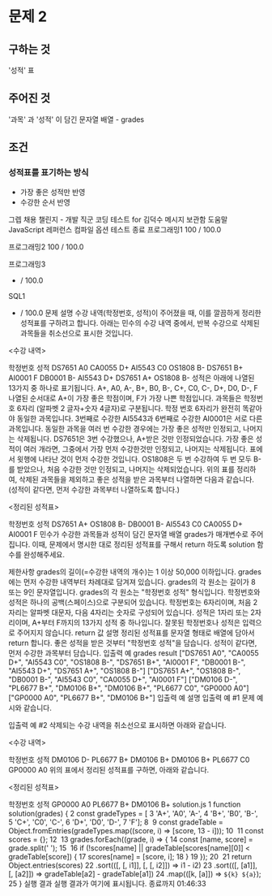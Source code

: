 # 문제 2

## 구하는 것
'성적' 표

## 주어진 것
'과목' 과 '성적' 이 담긴 문자열 배열 - grades

## 조건
### 성적표를 표기하는 방식
- 가장 좋은 성적만 반영
- 수강한 순서 반영


그렙 채용 챌린지 - 개발 직군 코딩 테스트 for 김덕수
메시지 보관함
도움말
JavaScript 레퍼런스
컴파일 옵션
테스트 종료
프로그래밍1
100 / 100.0
 
프로그래밍2
100 / 100.0
 
프로그래밍3
- / 100.0
 
SQL1
- / 100.0
문제 설명
수강 내역(학정번호, 성적)이 주어졌을 때, 이를 깔끔하게 정리한 성적표를 구하려고 합니다. 아래는 민수의 수강 내역 중에서, 반복 수강으로 삭제된 과목들을 취소선으로 표시한 것입니다.

<수강 내역>

학정번호	성적
DS7651	A0
CA0055	D+
AI5543	C0
OS1808	B-
DS7651	B+
AI0001	F
DB0001	B-
AI5543	D+
DS7651	A+
OS1808	B-
성적은 아래에 나열된 13가지 중 하나로 표기됩니다.
A+, A0, A-, B+, B0, B-, C+, C0, C-, D+, D0, D-, F
나열된 순서대로 A+이 가장 좋은 학점이며, F가 가장 나쁜 학점입니다.
과목들은 학정번호 6자리 (알파벳 2 글자+숫자 4글자)로 구분됩니다.
학정 번호 6자리가 완전히 똑같아야 동일한 과목입니다.
3번째로 수강한 AI5543과 6번째로 수강한 AI0001은 서로 다른 과목입니다.
동일한 과목을 여러 번 수강한 경우에는 가장 좋은 성적만 인정되고, 나머지는 삭제됩니다.
DS7651은 3번 수강했으나, A+받은 것만 인정되었습니다.
가장 좋은 성적이 여러 개라면, 그중에서 가장 먼저 수강한것만 인정되고, 나머지는 삭제됩니다.
표에서 윗행에 나타난 것이 먼저 수강한 것입니다.
OS1808은 두 번 수강하여 두 번 모두 B-를 받았으나, 처음 수강한 것만 인정되고, 나머지는 삭제되었습니다.
위의 표를 정리하여, 삭제된 과목들을 제외하고 좋은 성적을 받은 과목부터 나열하면 다음과 같습니다. (성적이 같다면, 먼저 수강한 과목부터 나열하도록 합니다.)

<정리된 성적표>

학정번호	성적
DS7651	A+
OS1808	B-
DB0001	B-
AI5543	C0
CA0055	D+
AI0001	F
민수가 수강한 과목들과 성적이 담긴 문자열 배열 grades가 매개변수로 주어집니다. 이때, 문제에서 명시한 대로 정리된 성적표를 구해서 return 하도록 solution 함수를 완성해주세요.

제한사항
grades의 길이(=수강한 내역의 개수)는 1 이상 50,000 이하입니다.
grades에는 먼저 수강한 내역부터 차례대로 담겨져 있습니다.
grades의 각 원소는 길이가 8 또는 9인 문자열입니다.
grades의 각 원소는 "학정번호 성적" 형식입니다.
학정번호와 성적은 하나의 공백(스페이스)으로 구분되어 있습니다.
학정번호는 6자리이며, 처음 2자리는 알파벳 대문자, 다음 4자리는 숫자로 구성되어 있습니다.
성적은 1자리 또는 2자리이며, A+부터 F까지의 13가지 성적 중 하나입니다.
잘못된 학정번호나 성적은 입력으로 주어지지 않습니다.
return 값 설명
정리된 성적표를 문자열 형태로 배열에 담아서 return 합니다.
좋은 성적을 받은 것부터 "학정번호 성적"을 담습니다.
성적이 같다면, 먼저 수강한 과목부터 담습니다.
입출력 예
grades	result
["DS7651 A0", "CA0055 D+", "AI5543 C0", "OS1808 B-", "DS7651 B+", "AI0001 F", "DB0001 B-", "AI5543 D+", "DS7651 A+", "OS1808 B-"]	["DS7651 A+", "OS1808 B-", "DB0001 B-", "AI5543 C0", "CA0055 D+", "AI0001 F"]
["DM0106 D-", "PL6677 B+", "DM0106 B+", "DM0106 B+", "PL6677 C0", "GP0000 A0"]	["GP0000 A0", "PL6677 B+", "DM0106 B+"]
입출력 예 설명
입출력 예 #1
문제 예시와 같습니다.

입출력 예 #2
삭제되는 수강 내역을 취소선으로 표시하면 아래와 같습니다.

<수강 내역>

학정번호	성적
DM0106	D-
PL6677	B+
DM0106	B+
DM0106	B+
PL6677	C0
GP0000	A0
위의 표에서 정리된 성적표를 구하면, 아래와 같습니다.

<정리된 성적표>

학정번호	성적
GP0000	A0
PL6677	B+
DM0106	B+
solution.js
1
function solution(grades) {
2
  const gradeTypes = [
3
    'A+', 'A0', 'A-',
4
    'B+', 'B0', 'B-',
5
    'C+', 'C0', 'C-',
6
    'D+', 'D0', 'D-',
7
    'F'];
8
​
9
  const gradeTable = Object.fromEntries(gradeTypes.map((score, i) => [score, 13 - i]));
10
​
11
  const scores = {};
12
​
13
  grades.forEach((grade, i) => {
14
    const [name, score] = grade.split(' ');
15
​
16
    if (!scores[name] || gradeTable[scores[name][0]] < gradeTable[score]) {
17
      scores[name] = [score, i];
18
    }
19
  });
20
​
21
  return Object.entries(scores)
22
    .sort(([, [, i1]], [, [, i2]]) => i1 - i2)
23
    .sort(([, [a1]], [, [a2]]) => gradeTable[a2] - gradeTable[a1])
24
    .map(([k, [a]]) => `${k} ${a}`);
25
}
실행 결과
실행 결과가 여기에 표시됩니다.
종료까지
01:46:33